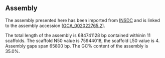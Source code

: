 **Assembly**
--------

The assembly presented here has been imported from [INSDC](http://www.insdc.org) and is linked to the assembly accession [[GCA_002022765.2](http://www.ebi.ac.uk/ena/data/view/GCA_002022765.2)].

The total length of the assembly is 684741128 bp contained withinin 11 scaffolds.
The scaffold N50 value is 75944018, the scaffold L50 value is 4.
Assembly gaps span 65800 bp. The GC% content of the assembly is 35.0%.
